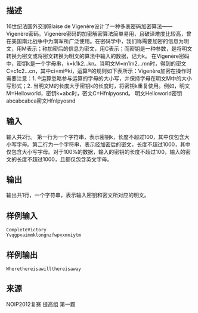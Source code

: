 ## 描述


16世纪法国外交家Blaise de Vigenère设计了一种多表密码加密算法——Vigenère密码。Vigenère密码的加密解密算法简单易用，且破译难度比较高，曾在美国南北战争中为南军所广泛使用。在密码学中，我们称需要加密的信息为明文，用M表示；称加密后的信息为密文，用C表示；而密钥是一种参数，是将明文转换为密文或将密文转换为明文的算法中输入的数据，记为k。 在Vigenère密码中，密钥k是一个字母串，k=k1k2…kn。当明文M=m1m2…mn时，得到的密文C=c1c2…cn，其中ci=mi®ki，运算®的规则如下表所示：Vigenère加密在操作时需要注意：1. ®运算忽略参与运算的字母的大小写，并保持字母在明文M中的大小写形式；2. 当明文M的长度大于密钥k的长度时，将密钥k重复使用。例如，明文M=Helloworld，密钥k=abc时，密文C=Hfnlpyosnd。
明文Helloworld密钥abcabcabca密文Hfnlpyosnd

## 输入


输入共2行。 第一行为一个字符串，表示密钥k，长度不超过100，其中仅包含大小写字母。第二行为一个字符串，表示经加密后的密文，长度不超过1000，其中仅包含大小写字母。对于100%的数据，输入的密钥的长度不超过100，输入的密文的长度不超过1000，且都仅包含英文字母。

## 输出


输出共1行，一个字符串，表示输入密钥和密文所对应的明文。

## 样例输入


```
CompleteVictory
Yvqgpxaimmklongnzfwpvxmniytm
```


## 样例输出


```
Wherethereisawillthereisaway
```


## 来源


NOIP2012复赛 提高组 第一题

